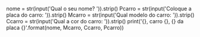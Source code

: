 nome = str(input('Qual o seu nome? ')).strip()
Pcarro = str(input('Coloque a placa do carro: ')).strip()
Mcarro = str(input('Qual modelo do carro: ')).strip()
Ccarro = str(input('Qual a cor do carro: ')).strip()
print('{}, carro {}, {} da placa {}'.format(nome, Mcarro, Ccarro, Pcarro))

